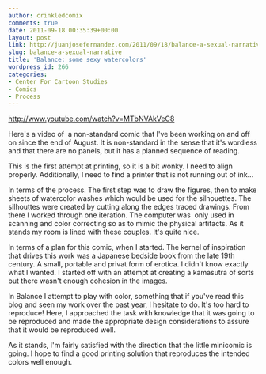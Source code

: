 ```yaml
---
author: crinkledcomix
comments: true
date: 2011-09-18 00:35:39+00:00
layout: post
link: http://juanjosefernandez.com/2011/09/18/balance-a-sexual-narrative/
slug: balance-a-sexual-narrative
title: 'Balance: some sexy watercolors'
wordpress_id: 266
categories:
- Center For Cartoon Studies
- Comics
- Process
---
```


http://www.youtube.com/watch?v=MTbNVAkVeC8

Here's a video of  a non-standard comic that I've been working on and off on since the end of August. It is non-standard in the sense that it's wordless and that there are no panels, but it has a planned sequence of reading.

This is the first attempt at printing, so it is a bit wonky. I need to align properly. Additionally, I need to find a printer that is not running out of ink...

In terms of the process. The first step was to draw the figures, then to make sheets of watercolor washes which would be used for the silhouettes. The silhouttes were created by cutting along the edges traced drawings. From there I worked through one iteration. The computer was  only used in scanning and color correcting so as to mimic the physical artifacts. As it stands my room is lined with these couples. It's quite nice.

In terms of a plan for this comic, when I started. The kernel of inspiration that drives this work was a Japanese bedside book from the late 19th century. A small, portable and privat form of erotica. I didn't know exactly what I wanted. I started off with an attempt at creating a kamasutra of sorts but there wasn't enough cohesion in the images.

In Balance I attempt to play with color, something that if you've read this blog and seen my work over the past year, I hesitate to do. It's too hard to reproduce! Here, I approached the task with knowledge that it was going to be reproduced and made the appropriate design considerations to assure that it would be reproduced well.

As it stands, I'm fairly satisfied with the direction that the little minicomic is going. I hope to find a good printing solution that reproduces the intended colors well enough.
